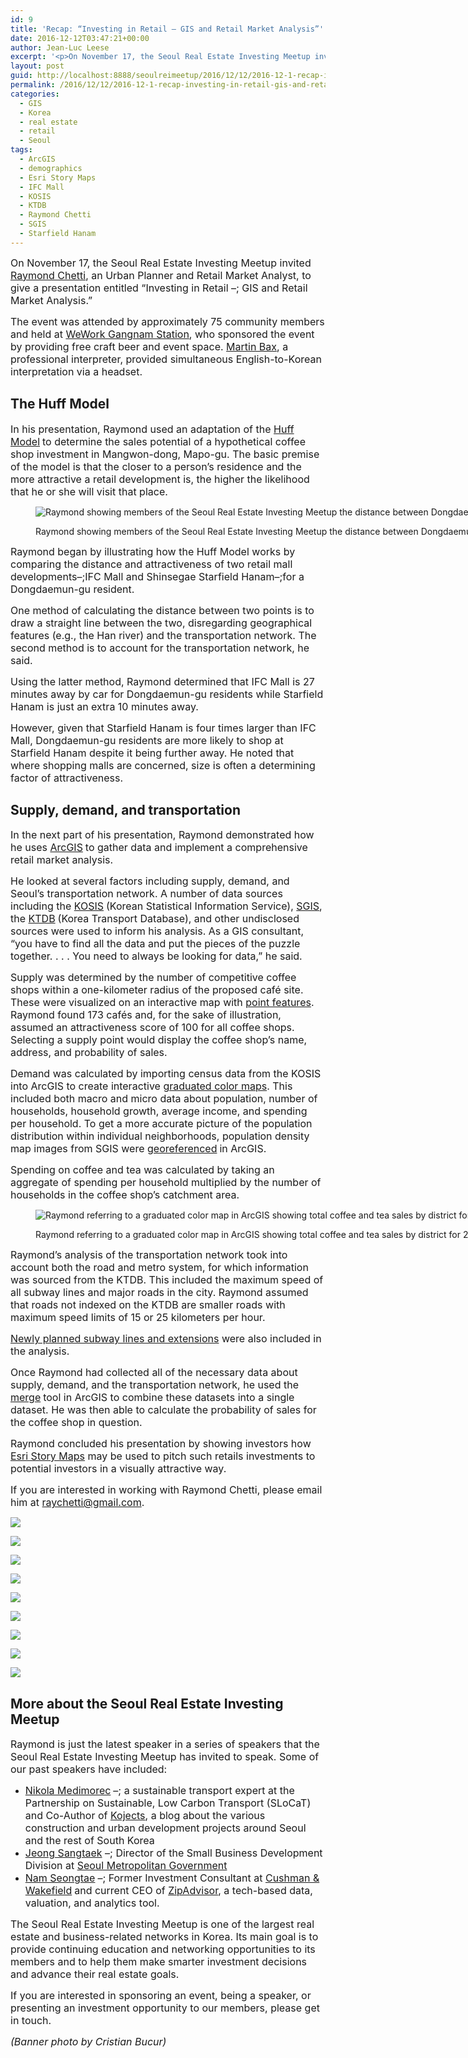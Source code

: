 ```yaml
---
id: 9
title: 'Recap: “Investing in Retail – GIS and Retail Market Analysis”'
date: 2016-12-12T03:47:21+00:00
author: Jean-Luc Leese
excerpt: '<p>On November 17, the Seoul Real Estate Investing Meetup invited <a target="_blank" href="https://kr.linkedin.com/in/rjchetti" rel="noopener noreferrer">Raymond Chetti</a>, an Urban Planner and Retail Market Analyst, to give a presentation entitled “Investing in Retail - GIS and Retail Market Analysis.”</p><p>The event was attended by approximately 75 community members and held at <a target="_blank" href="https://www.wework.com/buildings/gangnam-station--seoul" rel="noopener noreferrer">WeWork Gangnam Station</a>, who sponsored the event by providing free craft beer and event space. <a target="_blank" href="https://kr.linkedin.com/in/martin-bax-936b33115" rel="noopener noreferrer">Martin Bax</a>, a professional interpreter, provided simultaneous English-to-Korean interpretation via a headset.</p>'
layout: post
guid: http://localhost:8888/seoulreimeetup/2016/12/12/2016-12-1-recap-investing-in-retail-gis-and-retail-market-analysis/
permalink: /2016/12/12/2016-12-1-recap-investing-in-retail-gis-and-retail-market-analysis/
categories:
  - GIS
  - Korea
  - real estate
  - retail
  - Seoul
tags:
  - ArcGIS
  - demographics
  - Esri Story Maps
  - IFC Mall
  - KOSIS
  - KTDB
  - Raymond Chetti
  - SGIS
  - Starfield Hanam
---
```

<span style="font-size:16px">On November 17, the Seoul Real Estate Investing Meetup invited <a target="_blank" href="https://kr.linkedin.com/in/rjchetti" rel="noopener noreferrer">Raymond Chetti</a>, a</span><span style="font-size:16px">n Urban Planner and Retail Market Analyst, to give a presentation entitled “Investing in Retail –; GIS and Retail Market Analysis.”</span>

<span style="font-size:16px">The event was attended by approximately 75 community members and held at </span><a target="_blank" href="https://www.wework.com/buildings/gangnam-station--seoul" rel="noopener noreferrer"><span style="font-size:16px">WeWork Gangnam Station</span></a><span style="font-size:16px">, who sponsored the event by providing free craft beer and event space. <a target="_blank" href="https://kr.linkedin.com/in/martin-bax-936b33115" rel="noopener noreferrer">Martin Bax</a>, a professional interpreter, provided simultaneous English-to-Korean interpretation via a headset.</span>


<ins class="adsbygoogle"
     style="display:block; text-align:center;"
     data-ad-layout="in-article"
     data-ad-format="fluid"
     data-ad-client="ca-pub-9622762641247774"
     data-ad-slot="6851776325"></ins>  


## The Huff Model

<span style="font-size:16px">In his presentation, Raymond used an adaptation of the </span><a target="_blank" href="http://www.directionsmag.com/entry/retail-trade-area-analysis-using-the-huff-model/123411" rel="noopener noreferrer"><span style="font-size:16px">Huff Model</span></a> <span style="font-size:16px">to determine the sales potential of a hypothetical coffee shop investment in Mangwon-dong, Mapo-gu. The basic premise of the model is that the closer to a person’s residence and the more attractive a retail development is, the higher the likelihood that he or she will visit that place.</span><figure style="width: 2054px" class="wp-caption alignnone">

![ Raymond showing members of the Seoul Real Estate Investing Meetup the distance between Dongdaemun-gu and IFC Mall in Yeouido. (Photo by Cristian Bucur) ](https://images.squarespace-cdn.com/content/v1/568a65ced82d5eb432851580/1481385669690-FLYCYW05FO2RH07K7BOH/ke17ZwdGBToddI8pDm48kP75_OXatt7PDh77yUpp9qV7gQa3H78H3Y0txjaiv_0fDoOvxcdMmMKkDsyUqMSsMWxHk725yiiHCCLfrh8O1z5QPOohDIaIeljMHgDF5CVlOqpeNLcJ80NK65_fV7S1Uaj_r05lA3kBpZp5o3VQTrN4WsXwHNhl_XIcvoFTFHOWJilkUu7eIyBb-AQDEk_nZw/raymond?format=original) <figcaption class="wp-caption-text">Raymond showing members of the Seoul Real Estate Investing Meetup the distance between Dongdaemun-gu and IFC Mall in Yeouido. (Photo by Cristian Bucur)</figcaption></figure>

<span style="font-size:16px">Raymond began by illustrating how the Huff Model works by comparing the distance and attractiveness of two retail mall developments–;IFC Mall and Shinsegae Starfield Hanam–;for a Dongdaemun-gu resident.</span>

<span style="font-size:16px">One method of calculating the distance between two points is to draw a straight line between the two, disregarding geographical features (e.g., the Han river) and the transportation network. The second method is to account for the transportation network, he said.</span>

<span style="font-size:16px">Using the latter method, Raymond determined that IFC Mall is 27 minutes away by car for Dongdaemun-gu residents while Starfield Hanam is just an extra 10 minutes away.</span>

<span style="font-size:16px">However, given that Starfield Hanam is four times larger than IFC Mall, Dongdaemun-gu residents are more likely to shop at Starfield Hanam despite it being further away. He noted that where shopping malls are concerned, size is often a determining factor of attractiveness.</span>

## Supply, demand, and transportation

<span style="font-size:16px">In the next part of his presentation, Raymond demonstrated how he uses </span><a target="_blank" href="https://www.arcgis.com/features/index.html" rel="noopener noreferrer"><span style="font-size:16px">ArcGIS</span></a> <span style="font-size:16px">to gather data and implement a comprehensive retail market analysis. </span>

<span style="font-size:16px">He looked at several factors including supply, demand, and Seoul’s transportation network. A number of data sources including the </span><a target="_blank" href="http://kosis.kr/" rel="noopener noreferrer"><span style="font-size:16px">KOSIS</span></a> <span style="font-size:16px">(Korean Statistical Information Service), </span><a target="_blank" href="https://sgis.kostat.go.kr/view/index" rel="noopener noreferrer"><span style="font-size:16px">SGIS</span></a><span style="font-size:16px">, the </span><a target="_blank" href="https://www.ktdb.go.kr/" rel="noopener noreferrer"><span style="font-size:16px">KTDB</span></a> <span style="font-size:16px">(Korea Transport Database), and other undisclosed sources were used to inform his analysis. As a GIS consultant, “you have to find all the data and put the pieces of the puzzle together. . . . You need to always be looking for data,” he said.</span>

<span style="font-size:16px">Supply was determined by the number of competitive coffee shops within a one-kilometer radius of the proposed café site. These were visualized on an interactive map with </span><a target="_blank" href="http://support.esri.com/other-resources/gis-dictionary/term/point%20feature" rel="noopener noreferrer"><span style="font-size:16px">point features</span></a><span style="font-size:16px">. Raymond found 173 cafés and, for the sake of illustration, assumed an attractiveness score of 100 for all coffee shops. Selecting a supply point would display the coffee shop’s name, address, and probability of sales.</span>

<span style="font-size:16px">Demand was calculated by importing census data from the KOSIS into ArcGIS to create interactive </span><a target="_blank" href="http://support.esri.com/sitecore/content/support/Home/other-resources/gis-dictionary/term/graduated%20color%20map" rel="noopener noreferrer"><span style="font-size:16px">graduated color maps</span></a><span style="font-size:16px">. This included both macro and micro data about population, number of households, household growth, average income, and spending per household. To get a more accurate picture of the population distribution within individual neighborhoods, population density map images from SGIS were </span><a target="_blank" href="http://support.esri.com/other-resources/gis-dictionary/term/georeferencing" rel="noopener noreferrer"><span style="font-size:16px">georeferenced</span></a> <span style="font-size:16px">in ArcGIS.</span>

<span style="font-size:16px">Spending on coffee and tea was calculated by taking an aggregate of spending per household multiplied by the number of households in the coffee shop’s catchment area.</span><figure style="width: 2054px" class="wp-caption alignnone">

![ Raymond referring to a graduated color map in ArcGIS showing total coffee and tea sales by district for 2015. The darker areas represent districts with high coffee and tea sales. (Photo by Cristian Bucur) ](https://images.squarespace-cdn.com/content/v1/568a65ced82d5eb432851580/1481385779089-DRQYX1GYLQ55Q2AR6YLA/ke17ZwdGBToddI8pDm48kP75_OXatt7PDh77yUpp9qV7gQa3H78H3Y0txjaiv_0fDoOvxcdMmMKkDsyUqMSsMWxHk725yiiHCCLfrh8O1z5QPOohDIaIeljMHgDF5CVlOqpeNLcJ80NK65_fV7S1Uaj_r05lA3kBpZp5o3VQTrN4WsXwHNhl_XIcvoFTFHOWJilkUu7eIyBb-AQDEk_nZw/raymond?format=original) <figcaption class="wp-caption-text">Raymond referring to a graduated color map in ArcGIS showing total coffee and tea sales by district for 2015. The darker areas represent districts with high coffee and tea sales. (Photo by Cristian Bucur)</figcaption></figure>

<span style="font-size:16px">Raymond’s analysis of the transportation network took into account both the road and metro system, for which information was sourced from the KTDB. This included the maximum speed of all subway lines and major roads in the city. </span><span style="font-size:16px">Raymond assumed that roads not indexed on the KTDB are smaller roads with maximum speed limits of 15 or 25 kilometers per hour.</span>

<span style="font-size:16px"><a target="_blank" href="http://www.businesskorea.co.kr/english/news/politics/11295-subway-extension-english-language-map-released-seouls-10-planned-subway-lines" rel="noopener noreferrer">Newly planned subway lines and extensions</a> were also included in the analysis.</span>

<span style="font-size:16px">Once Raymond had collected all of the necessary data about supply, demand, and the transportation network, he used the </span><a target="_blank" href="http://desktop.arcgis.com/en/arcmap/10.3/manage-data/creating-new-features/merging-features-in-the-same-layer.htm" rel="noopener noreferrer"><span style="font-size:16px">merge</span></a> <span style="font-size:16px">tool in ArcGIS to combine these datasets into a single dataset. He was then able to calculate the probability of sales for the coffee shop in question.</span>

<span style="font-size:16px">Raymond concluded his presentation by showing investors how <a target="_blank" href="https://storymaps.arcgis.com/en/" rel="noopener noreferrer">Esri Story Maps</a> may be used to pitch such retails investments to potential investors in a visually attractive way.</span>

<span style="font-size:16px">If you are interested in working with Raymond Chetti, please email him at </span><span style="font-size:16px">raychetti@gmail.com</span><span style="font-size:16px">.</span>

<div class="image-gallery-wrapper">
  <p>
    <img src="https://images.squarespace-cdn.com/content/v1/568a65ced82d5eb432851580/1480588339119-D9PR3PV7EI40G6UC1WRA/ke17ZwdGBToddI8pDm48kP75_OXatt7PDh77yUpp9qV7gQa3H78H3Y0txjaiv_0fDoOvxcdMmMKkDsyUqMSsMWxHk725yiiHCCLfrh8O1z5QPOohDIaIeljMHgDF5CVlOqpeNLcJ80NK65_fV7S1Uaj_r05lA3kBpZp5o3VQTrN4WsXwHNhl_XIcvoFTFHOWJilkUu7eIyBb-AQDEk_nZw/TSREI-9.jpg?format=original" />
  </p>

  <p>
    <img src="https://images.squarespace-cdn.com/content/v1/568a65ced82d5eb432851580/1480588339118-2PVIFIQTXWW4LLVVTMN4/ke17ZwdGBToddI8pDm48kP75_OXatt7PDh77yUpp9qV7gQa3H78H3Y0txjaiv_0fDoOvxcdMmMKkDsyUqMSsMWxHk725yiiHCCLfrh8O1z5QPOohDIaIeljMHgDF5CVlOqpeNLcJ80NK65_fV7S1Uaj_r05lA3kBpZp5o3VQTrN4WsXwHNhl_XIcvoFTFHOWJilkUu7eIyBb-AQDEk_nZw/TSREI-29.jpg?format=original" />
  </p>

  <p>
    <img src="https://images.squarespace-cdn.com/content/v1/568a65ced82d5eb432851580/1480588340139-A2B4IN2YQXE7MQFLXBTH/ke17ZwdGBToddI8pDm48kP75_OXatt7PDh77yUpp9qV7gQa3H78H3Y0txjaiv_0fDoOvxcdMmMKkDsyUqMSsMWxHk725yiiHCCLfrh8O1z5QPOohDIaIeljMHgDF5CVlOqpeNLcJ80NK65_fV7S1Uaj_r05lA3kBpZp5o3VQTrN4WsXwHNhl_XIcvoFTFHOWJilkUu7eIyBb-AQDEk_nZw/TSREI-32.jpg?format=original" />
  </p>

  <p>
    <img src="https://images.squarespace-cdn.com/content/v1/568a65ced82d5eb432851580/1480588340459-ETST3KCUL3T5W5LW74B9/ke17ZwdGBToddI8pDm48kP75_OXatt7PDh77yUpp9qV7gQa3H78H3Y0txjaiv_0fDoOvxcdMmMKkDsyUqMSsMWxHk725yiiHCCLfrh8O1z5QPOohDIaIeljMHgDF5CVlOqpeNLcJ80NK65_fV7S1Uaj_r05lA3kBpZp5o3VQTrN4WsXwHNhl_XIcvoFTFHOWJilkUu7eIyBb-AQDEk_nZw/TSREI-33.jpg?format=original" />
  </p>

  <p>
    <img src="https://images.squarespace-cdn.com/content/v1/568a65ced82d5eb432851580/1480588342209-R2DP7I22ATMN3YMC4B7H/ke17ZwdGBToddI8pDm48kP75_OXatt7PDh77yUpp9qV7gQa3H78H3Y0txjaiv_0fDoOvxcdMmMKkDsyUqMSsMWxHk725yiiHCCLfrh8O1z5QPOohDIaIeljMHgDF5CVlOqpeNLcJ80NK65_fV7S1Uaj_r05lA3kBpZp5o3VQTrN4WsXwHNhl_XIcvoFTFHOWJilkUu7eIyBb-AQDEk_nZw/TSREI-57.jpg?format=original" />
  </p>

  <p>
    <img src="https://images.squarespace-cdn.com/content/v1/568a65ced82d5eb432851580/1480588342542-V54VU3PCJ76MRF4NQQUE/ke17ZwdGBToddI8pDm48kP75_OXatt7PDh77yUpp9qV7gQa3H78H3Y0txjaiv_0fDoOvxcdMmMKkDsyUqMSsMWxHk725yiiHCCLfrh8O1z5QPOohDIaIeljMHgDF5CVlOqpeNLcJ80NK65_fV7S1Uaj_r05lA3kBpZp5o3VQTrN4WsXwHNhl_XIcvoFTFHOWJilkUu7eIyBb-AQDEk_nZw/TSREI-73.jpg?format=original" />
  </p>

  <p>
    <img src="https://images.squarespace-cdn.com/content/v1/568a65ced82d5eb432851580/1519141697426-BVEK2P98GOX6YGB6NOO7/ke17ZwdGBToddI8pDm48kP75_OXatt7PDh77yUpp9qV7gQa3H78H3Y0txjaiv_0fDoOvxcdMmMKkDsyUqMSsMWxHk725yiiHCCLfrh8O1z5QPOohDIaIeljMHgDF5CVlOqpeNLcJ80NK65_fV7S1Uaj_r05lA3kBpZp5o3VQTrN4WsXwHNhl_XIcvoFTFHOWJilkUu7eIyBb-AQDEk_nZw/TSREI-50.jpg?format=original" />
  </p>

  <p>
    <img src="https://images.squarespace-cdn.com/content/v1/568a65ced82d5eb432851580/1519141725360-J5VZG4GJSESQ8EAXJS6M/ke17ZwdGBToddI8pDm48kP75_OXatt7PDh77yUpp9qV7gQa3H78H3Y0txjaiv_0fDoOvxcdMmMKkDsyUqMSsMWxHk725yiiHCCLfrh8O1z5QPOohDIaIeljMHgDF5CVlOqpeNLcJ80NK65_fV7S1Uaj_r05lA3kBpZp5o3VQTrN4WsXwHNhl_XIcvoFTFHOWJilkUu7eIyBb-AQDEk_nZw/TSREI-66.jpg?format=original" />
  </p>

  <p>
    <img src="https://images.squarespace-cdn.com/content/v1/568a65ced82d5eb432851580/1480588343324-QY5ULJQID322DJYVGZ7Y/ke17ZwdGBToddI8pDm48kP75_OXatt7PDh77yUpp9qV7gQa3H78H3Y0txjaiv_0fDoOvxcdMmMKkDsyUqMSsMWxHk725yiiHCCLfrh8O1z5QPOohDIaIeljMHgDF5CVlOqpeNLcJ80NK65_fV7S1Uaj_r05lA3kBpZp5o3VQTrN4WsXwHNhl_XIcvoFTFHOWJilkUu7eIyBb-AQDEk_nZw/TSREI-83.jpg?format=original" />
  </p>
</div>

## More about the Seoul Real Estate Investing Meetup

<span style="font-size:16px">Raymond is just the latest speaker in a series of speakers that the Seoul Real Estate Investing Meetup has invited to speak. Some of our past speakers have included:</span>

  * <a target="_blank" href="https://www.linkedin.com/in/nikola-medimorec-b0b72030" rel="noopener noreferrer"><span style="font-size:16px">Nikola Medimorec</span></a> <span style="font-size:16px">–; a sustainable transport expert at t</span><span style="font-size:16px">he Partnership on Sustainable, Low Carbon Transport (SLoCaT) </span><span style="font-size:16px">and Co-Author of </span><a target="_blank" href="http://kojects.com/" rel="noopener noreferrer"><span style="font-size:16px">Kojects</span></a><span style="font-size:16px">, a blog about the various construction and urban development projects around Seoul and the rest of South Korea</span>
  * <span style="font-size:16px"><a target="_blank" href="https://www.facebook.com/sangtaek.jeong?ref=br_rs" rel="noopener noreferrer"><span style="font-size:16px">Jeong Sangtaek</span></a><span style="font-size:16px"> –; Director of the Small Business Development Division at </span><a target="_blank" href="http://www.seoul.go.kr/" rel="noopener noreferrer"><span style="font-size:16px">Seoul Metropolitan Government</span></a></span>
  * <a target="_blank" href="https://www.linkedin.com/in/steve-seongtae-nam-26051133?authType=NAME_SEARCH&authToken=uiJn&locale=en_US&srchid=1946947401481384624459&srchindex=1&srchtotal=1&trk=vsrp_people_res_name&trkInfo=VSRPsearchId%3A1946947401481384624459%2CVSRPtargetId%3A117720360%2CVSRPcmpt%3Aprimary%2CVSRPnm%3Atrue%2CauthType%3ANAME_SEARCH" rel="noopener noreferrer"><span style="font-size:16px">Nam Seongtae</span></a> <span style="font-size:16px">–; Former Investment Consultant at </span><a target="_blank" href="http://www.cushmanwakefield.com/" rel="noopener noreferrer"><span style="font-size:16px">Cushman & Wakefield</span></a> <span style="font-size:16px">and current CEO of </span><a target="_blank" href="https://zipadvisor.co/" rel="noopener noreferrer"><span style="font-size:16px">ZipAdvisor</span></a><span style="font-size:16px">, a tech-based d</span><span style="font-size:16px">ata, valuation, and analytics tool.</span>

<span style="font-size:16px">The Seoul Real Estate Investing Meetup is one of the largest real estate and business-related networks in Korea. Its main goal is to provide continuing education and networking opportunities to its members and to help them make smarter investment decisions and advance their real estate goals.</span>

<span style="font-size:16px">If you are interested in sponsoring an event, being a speaker, or presenting an investment opportunity to our members, please get in touch.</span>

_<span style="font-size:16px">(Banner photo by Cristian Bucur)</span>_
